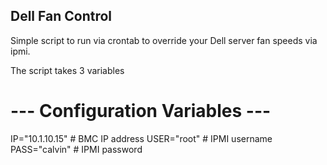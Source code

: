 Dell Fan Control
--------------------------------


Simple script to run via crontab to override your Dell server fan speeds via ipmi.

The script takes 3 variables

# --- Configuration Variables ---
IP="10.1.10.15"      # BMC IP address
USER="root"          # IPMI username
PASS="calvin"        # IPMI password
